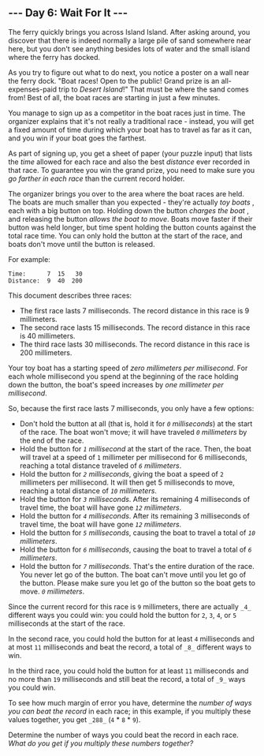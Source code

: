 ## \--- Day 6: Wait For It ---

The ferry quickly brings you across Island Island. After asking around, you
discover that there is indeed normally a large pile of sand somewhere near
here, but you don't see anything besides lots of water and the small island
where the ferry has docked.

As you try to figure out what to do next, you notice a poster on a wall near
the ferry dock. "Boat races! Open to the public! Grand prize is an all-
expenses-paid trip to _Desert Island_!" That must be where the sand comes
from! Best of all, the boat races are starting in just a few minutes.

You manage to sign up as a competitor in the boat races just in time. The
organizer explains that it's not really a traditional race - instead, you will
get a fixed amount of time during which your boat has to travel as far as it
can, and you win if your boat goes the farthest.

As part of signing up, you get a sheet of paper (your puzzle input) that lists
the _time_ allowed for each race and also the best _distance_ ever recorded in
that race. To guarantee you win the grand prize, you need to make sure you _go
farther in each race_ than the current record holder.

The organizer brings you over to the area where the boat races are held. The
boats are much smaller than you expected - they're actually _toy boats_ , each
with a big button on top. Holding down the button _charges the boat_ , and
releasing the button _allows the boat to move_. Boats move faster if their
button was held longer, but time spent holding the button counts against the
total race time. You can only hold the button at the start of the race, and
boats don't move until the button is released.

For example:

    
    
    Time:      7  15   30
    Distance:  9  40  200
    

This document describes three races:

  * The first race lasts 7 milliseconds. The record distance in this race is 9 millimeters.
  * The second race lasts 15 milliseconds. The record distance in this race is 40 millimeters.
  * The third race lasts 30 milliseconds. The record distance in this race is 200 millimeters.

Your toy boat has a starting speed of _zero millimeters per millisecond_. For
each whole millisecond you spend at the beginning of the race holding down the
button, the boat's speed increases by _one millimeter per millisecond_.

So, because the first race lasts 7 milliseconds, you only have a few options:

  * Don't hold the button at all (that is, hold it for _`0` milliseconds_) at the start of the race. The boat won't move; it will have traveled _`0` millimeters_ by the end of the race.
  * Hold the button for _`1` millisecond_ at the start of the race. Then, the boat will travel at a speed of `1` millimeter per millisecond for 6 milliseconds, reaching a total distance traveled of _`6` millimeters_.
  * Hold the button for _`2` milliseconds_, giving the boat a speed of `2` millimeters per millisecond. It will then get 5 milliseconds to move, reaching a total distance of _`10` millimeters_.
  * Hold the button for _`3` milliseconds_. After its remaining 4 milliseconds of travel time, the boat will have gone _`12` millimeters_.
  * Hold the button for _`4` milliseconds_. After its remaining 3 milliseconds of travel time, the boat will have gone _`12` millimeters_.
  * Hold the button for _`5` milliseconds_, causing the boat to travel a total of _`10` millimeters_.
  * Hold the button for _`6` milliseconds_, causing the boat to travel a total of _`6` millimeters_.
  * Hold the button for _`7` milliseconds_. That's the entire duration of the race. You never let go of the button. The boat can't move until you let go of the button. Please make sure you let go of the button so the boat gets to move. _`0` millimeters_.

Since the current record for this race is `9` millimeters, there are actually
`_4_` different ways you could win: you could hold the button for `2`, `3`,
`4`, or `5` milliseconds at the start of the race.

In the second race, you could hold the button for at least `4` milliseconds
and at most `11` milliseconds and beat the record, a total of `_8_` different
ways to win.

In the third race, you could hold the button for at least `11` milliseconds
and no more than `19` milliseconds and still beat the record, a total of `_9_`
ways you could win.

To see how much margin of error you have, determine the _number of ways you
can beat the record_ in each race; in this example, if you multiply these
values together, you get `_288_` (`4` * `8` * `9`).

Determine the number of ways you could beat the record in each race. _What do
you get if you multiply these numbers together?_

